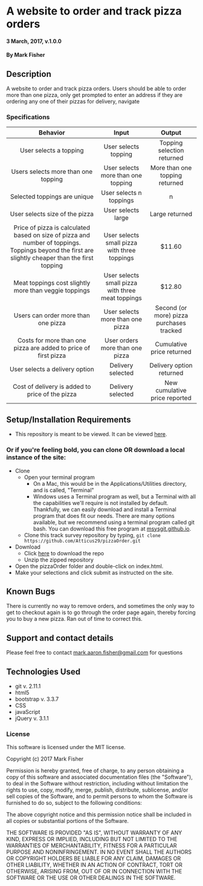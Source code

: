 
# A website to order and track pizza orders

#### 3 March, 2017, v.1.0.0

#### By Mark Fisher

## Description

A website to order and track pizza orders. Users should be able to order more than one pizza, only get prompted to enter an address if they are ordering any one of their pizzas for delivery, navigate

### Specifications

|Behavior|Input|Output|
|:---:|:---:|:---:|
|User selects a topping|User selects topping|Topping selection returned|
|Users selects more than one topping|User selects more than one topping|More than one topping returned|
|Selected toppings are unique|User selects n toppings|n|
|User selects size of the pizza|User selects large|Large returned|
|Price of pizza is calculated based on size of pizza and number of toppings. Toppings beyond the first are slightly cheaper than the first topping|User selects small pizza with three toppings|$11.60|
|Meat toppings cost slightly more than veggie toppings|User selects small pizza with three meat toppings|$12.80|
|Users can order more than one pizza|User selects more than one pizza|Second (or more) pizza purchases tracked|
|Costs for more than one pizza are added to price of first pizza|User orders more than one pizza|Cumulative price returned|
|User selects a delivery option|Delivery selected|Delivery option returned|
|Cost of delivery is added to price of the pizza|Delivery selected|New cumulative price reported|

## Setup/Installation Requirements

* This repository is meant to be viewed. It can be viewed [here](https://Atticus29.github.io/pizzaOrder).

### Or if you're feeling bold, you can clone OR download a local instance of the site:

* Clone
  * Open your terminal program
    * On a Mac, this would be in the Applications/Utilities directory, and is called, "Terminal"
    * Windows uses a Terminal program as well, but a Terminal with all the capabilities we'll require is not installed by default. Thankfully, we can easily download and install a Terminal program that does fit our needs.
There are many options available, but we recommend using a terminal program called git bash. You can download this free program at [msysgit.github.io](https://git-for-windows.github.io/).
  * Clone this track survey repository by typing, `git clone https://github.com/Atticus29/pizzaOrder.git`
* Download
  * Click [here](https://github.com/Atticus29/pizzaOrder/archive/master.zip) to download the repo
  * Unzip the zipped repository
* Open the pizzaOrder folder and double-click on index.html.
* Make your selections and click submit as instructed on the site.


## Known Bugs

There is currently no way to remove orders, and sometimes the only way to get to checkout again is to go through the order page again, thereby forcing you to buy a new pizza. Ran out of time to correct this.

## Support and contact details

Please feel free to contact mark.aaron.fisher@gmail.com for questions

## Technologies Used

* git v. 2.11.1
* html5
* bootstrap v. 3.3.7
* CSS
* javaScript
* jQuery v. 3.1.1

### License

This software is licensed under the MIT license.

Copyright (c) 2017 Mark Fisher

Permission is hereby granted, free of charge, to any person obtaining a copy
of this software and associated documentation files (the "Software"), to deal
in the Software without restriction, including without limitation the rights
to use, copy, modify, merge, publish, distribute, sublicense, and/or sell
copies of the Software, and to permit persons to whom the Software is
furnished to do so, subject to the following conditions:

The above copyright notice and this permission notice shall be included in all
copies or substantial portions of the Software.

THE SOFTWARE IS PROVIDED "AS IS", WITHOUT WARRANTY OF ANY KIND, EXPRESS OR
IMPLIED, INCLUDING BUT NOT LIMITED TO THE WARRANTIES OF MERCHANTABILITY,
FITNESS FOR A PARTICULAR PURPOSE AND NONINFRINGEMENT. IN NO EVENT SHALL THE
AUTHORS OR COPYRIGHT HOLDERS BE LIABLE FOR ANY CLAIM, DAMAGES OR OTHER
LIABILITY, WHETHER IN AN ACTION OF CONTRACT, TORT OR OTHERWISE, ARISING FROM,
OUT OF OR IN CONNECTION WITH THE SOFTWARE OR THE USE OR OTHER DEALINGS IN THE
SOFTWARE.
